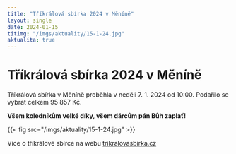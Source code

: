```yaml
---
title: "Tříkrálová sbírka 2024 v Měníně"
layout: single
date: 2024-01-15
titimg: "/imgs/aktuality/15-1-24.jpg"
aktualita: true
---
```


# Tříkrálová sbírka 2024 v Měníně

Tříkrálová sbírka v Měníně proběhla v neděli 7. 1. 2024 od 10:00. Podařilo se vybrat celkem 95 857 Kč.

**Všem koledníkům velké díky, všem dárcům pán Bůh zaplať!**

{{< fig src="/imgs/aktuality/15-1-24.jpg" >}}

Více o tříkrálové sbírce na webu [trikralovasbirka.cz](https://www.trikralovasbirka.cz/)